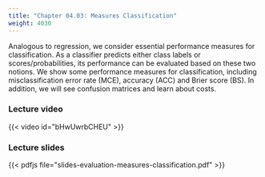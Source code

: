 ```yaml
---
title: "Chapter 04.03: Measures Classification"
weight: 4030
---
```

Analogous to regression, we consider essential performance measures for classification. As a classifier predicts either class labels or scores/probabilities, its performance can be evaluated based on these two notions. We show some performance measures for classification, including misclassification error rate (MCE), accuracy (ACC) and Brier score (BS). In addition, we will see confusion matrices and learn about costs.

<!--more-->

### Lecture video

{{< video id="bHwUwrbCHEU" >}}

### Lecture slides

{{< pdfjs file="slides-evaluation-measures-classification.pdf" >}}
